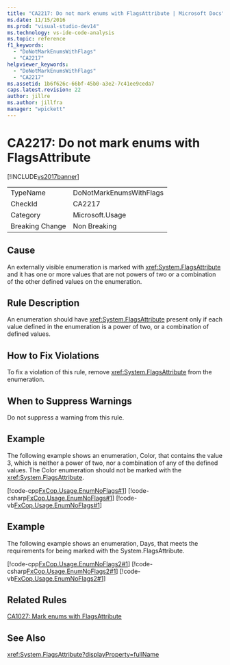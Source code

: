 ```yaml
---
title: "CA2217: Do not mark enums with FlagsAttribute | Microsoft Docs"
ms.date: 11/15/2016
ms.prod: "visual-studio-dev14"
ms.technology: vs-ide-code-analysis
ms.topic: reference
f1_keywords:
  - "DoNotMarkEnumsWithFlags"
  - "CA2217"
helpviewer_keywords:
  - "DoNotMarkEnumsWithFlags"
  - "CA2217"
ms.assetid: 1b6f626c-66bf-45b0-a3e2-7c41ee9ceda7
caps.latest.revision: 22
author: jillre
ms.author: jillfra
manager: "wpickett"
---
```

# CA2217: Do not mark enums with FlagsAttribute
[!INCLUDE[vs2017banner](../includes/vs2017banner.md)]

|||
|-|-|
|TypeName|DoNotMarkEnumsWithFlags|
|CheckId|CA2217|
|Category|Microsoft.Usage|
|Breaking Change|Non Breaking|

## Cause
 An externally visible enumeration is marked with <xref:System.FlagsAttribute> and it has one or more values that are not powers of two or a combination of the other defined values on the enumeration.

## Rule Description
 An enumeration should have <xref:System.FlagsAttribute> present only if each value defined in the enumeration is a power of two, or a combination of defined values.

## How to Fix Violations
 To fix a violation of this rule, remove <xref:System.FlagsAttribute> from the enumeration.

## When to Suppress Warnings
 Do not suppress a warning from this rule.

## Example
 The following example shows an enumeration, Color, that contains the value 3, which is neither a power of two, nor a combination of any of the defined values. The Color enumeration should not be marked with the <xref:System.FlagsAttribute>.

 [!code-cpp[FxCop.Usage.EnumNoFlags#1](../snippets/cpp/VS_Snippets_CodeAnalysis/FxCop.Usage.EnumNoFlags/cpp/FxCop.Usage.EnumNoFlags.cpp#1)]
 [!code-csharp[FxCop.Usage.EnumNoFlags#1](../snippets/csharp/VS_Snippets_CodeAnalysis/FxCop.Usage.EnumNoFlags/cs/FxCop.Usage.EnumNoFlags.cs#1)]
 [!code-vb[FxCop.Usage.EnumNoFlags#1](../snippets/visualbasic/VS_Snippets_CodeAnalysis/FxCop.Usage.EnumNoFlags/vb/FxCop.Usage.EnumNoFlags.vb#1)]

## Example
 The following example shows an enumeration, Days, that meets the requirements for being marked with the System.FlagsAttribute.

 [!code-cpp[FxCop.Usage.EnumNoFlags2#1](../snippets/cpp/VS_Snippets_CodeAnalysis/FxCop.Usage.EnumNoFlags2/cpp/FxCop.Usage.EnumNoFlags2.cpp#1)]
 [!code-csharp[FxCop.Usage.EnumNoFlags2#1](../snippets/csharp/VS_Snippets_CodeAnalysis/FxCop.Usage.EnumNoFlags2/cs/FxCop.Usage.EnumNoFlags2.cs#1)]
 [!code-vb[FxCop.Usage.EnumNoFlags2#1](../snippets/visualbasic/VS_Snippets_CodeAnalysis/FxCop.Usage.EnumNoFlags2/vb/FxCop.Usage.EnumNoFlags2.vb#1)]

## Related Rules
 [CA1027: Mark enums with FlagsAttribute](../code-quality/ca1027-mark-enums-with-flagsattribute.md)

## See Also
 <xref:System.FlagsAttribute?displayProperty=fullName>
